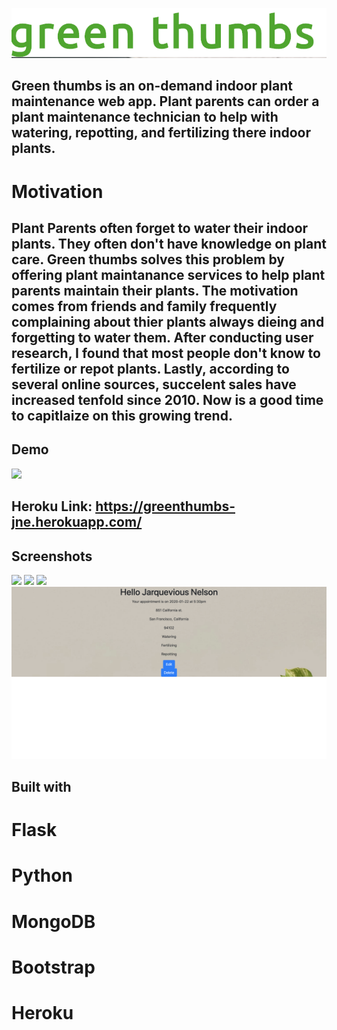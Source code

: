 ![](static/logo.png)

## Green thumbs is an on-demand indoor plant maintenance web app. Plant parents can order a plant maintenance technician to help with watering, repotting, and fertilizing there indoor plants. 

# Motivation
## Plant Parents often forget to water their indoor plants. They often don't have knowledge on plant care. Green thumbs solves this problem by offering plant maintanance services to help plant parents maintain  their plants. The motivation comes from friends and family frequently complaining about thier plants always dieing and forgetting to water them. After conducting user research, I found that most people don't know to fertilize or repot plants. Lastly, according to several online sources, succelent sales have increased tenfold since 2010. Now is a good time to capitlaize on this growing trend. 


## Demo
![](static/green.gif)

## Heroku Link: https://greenthumbs-jne.herokuapp.com/


## Screenshots
![](static/1.png)
![](static/2.png)
![](static/3.png)
![](static/4.png)


## Built with
# Flask
# Python
# MongoDB
# Bootstrap
# Heroku

